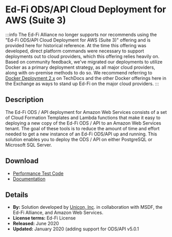 ---
---
# Ed-Fi ODS/API Cloud Deployment for AWS (Suite 3)

:::info
The Ed-Fi Alliance no longer supports nor recommends using the "Ed-Fi ODS/API Cloud Deployment for AWS (Suite 3)" offering and is provided here for historical reference.  At the time this offering was developed, direct platform commands were necessary to support deployments out to cloud providers, which this offering relies heavily on.  Based on community feedback, we've migrated our deployments to utilize Docker as a primary deployment strategy, as all major cloud providers, along with on-premise methods to do so.  We recommend referring to [Docker Deployment 2.x](../../../../reference/7-docker/v2/readme.mdx) on TechDocs and the other Docker offerings here in the Exchange as ways to stand up Ed-Fi on the major cloud providers.
:::

## Description

The Ed-Fi ODS / API deployment for Amazon Web Services consists of a set of Cloud Formation Templates and Lambda functions that make it easy to deploying a new copy of the Ed-Fi ODS / API to an Amazon Web Services tenant. The goal of these tools is to reduce the amount of time and effort needed to get a new instance of an Ed-Fi ODS/API up and running. This solution enables you to deploy the ODS / API on either PostgreSQL or Microsoft SQL Server.

## Download

* [Performance Test Code](./deployment-guide/readme.md)
* [Documentation](./deployment-guide/readme.md)

## Details

* **By:** Solution developed by [Unicon, Inc](https://www.unicon.net/). in collaboration with MSDF, the Ed-Fi Alliance, and Amazon Web Services.
* **License terms:** Ed-Fi License
* **Released:** June 2020
* **Updated:** January 2020 (adding support for ODS/API v5.0.1
